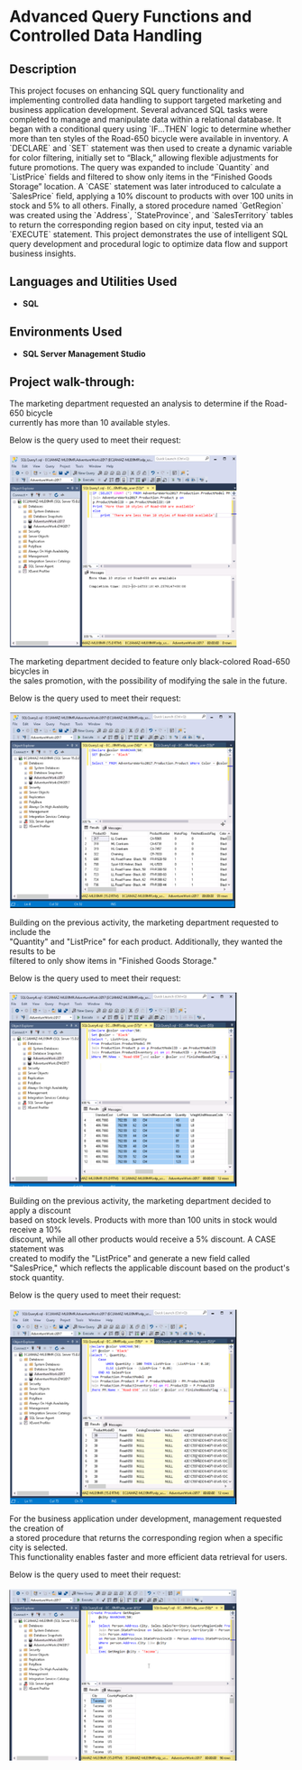 <h1> Advanced Query Functions and Controlled Data Handling </h1>

<h2>Description</h2>
This project focuses on enhancing SQL query functionality and implementing controlled data handling to support targeted marketing and business application development. Several advanced SQL tasks were completed to manage and manipulate data within a relational database. It began with a conditional query using `IF...THEN` logic to determine whether more than ten styles of the Road-650 bicycle were available in inventory. A `DECLARE` and `SET` statement was then used to create a dynamic variable for color filtering, initially set to “Black,” allowing flexible adjustments for future promotions. The query was expanded to include `Quantity` and `ListPrice` fields and filtered to show only items in the “Finished Goods Storage” location. A `CASE` statement was later introduced to calculate a `SalesPrice` field, applying a 10% discount to products with over 100 units in stock and 5% to all others. Finally, a stored procedure named `GetRegion` was created using the `Address`, `StateProvince`, and `SalesTerritory` tables to return the corresponding region based on city input, tested via an `EXECUTE` statement. This project demonstrates the use of intelligent SQL query development and procedural logic to optimize data flow and support business insights.
<br />

<h2>Languages and Utilities Used</h2>

- <b> SQL </b> 

<h2>Environments Used </h2>

- <b> SQL Server Management Studio </b>

<h2>Project walk-through:</h2>
<p align="left">
<p> The marketing department requested an analysis to determine if the Road-650 bicycle <br/> currently has more than 10 available styles. </p>
Below is the query used to meet their request:  <br/><br/>
  <img src="Screenshot 2025-04-19 163344.png" height="80%" width="80%" alt="Disk Sanitization Steps"/>
  <br/>
<p align="left">
<p> The marketing department decided to feature only black-colored Road-650 bicycles in <br/> the sales promotion, with the possibility of modifying the sale in the future. </p>
Below is the query used to meet their request:  <br/><br/>
  <img src="Screenshot 2025-04-19 163351.png" height="80%" width="80%" alt="Disk Sanitization Steps"/>
  <br/>
<p align="left">
<p> Building on the previous activity, the marketing department requested to include the <br/> "Quantity" and "ListPrice" for each product. Additionally, they wanted the results to be <br/> filtered to only show items in "Finished Goods Storage." </p> 
Below is the query used to meet their request:  <br/><br/>
  <img src="Screenshot 2025-04-19 163358.png" height="80%" width="80%" alt="Disk Sanitization Steps"/>
  <br/>
<p align="left">
<p> Building on the previous activity, the marketing department decided to apply a discount <br/>based on stock levels. Products with more than 100 units in stock would receive a 10% <br/> discount, while all other products would receive a 5% discount. A CASE statement was <br/> created to modify the "ListPrice" and generate a new field called "SalesPrice," which reflects the applicable discount based on the product's stock quantity. </p>
Below is the query used to meet their request: <br/><br/>
  <img src="Screenshot 2025-04-19 163407.png" height="80%" width="80%" alt="Disk Sanitization Steps"/>
  <br/>
<p align="left">
<p> For the business application under development, management requested the creation of <br/> a stored procedure that returns the corresponding region when a specific city is selected. <br/> This functionality enables faster and more efficient data retrieval for users. </p>
Below is the query used to meet their request: <br/><br/>
  <img src="Screenshot 2025-04-19 172652.png" height="80%" width="80%" alt="Disk Sanitization Steps"/>
  <br/>

  
